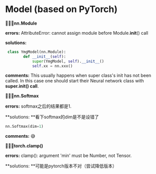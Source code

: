 # Model (based on PyTorch)


👩🏻‍💻**nn.Module**

**errors:** AttributeError: cannot assign module before Module.__init__() call

**solutions:**

```py
 class YmgModel(nn.Module):
        def __init__(self):
            super(YmgModel, self).__init__()
            self.xx = nn.xxx()
```

**comments:** This usually happens when super class's init has not been called. In this case one should start their Neural network class with **super.__init__() call**.



👩🏻‍💻**nn.Softmax**

**errors:** softmax之后的结果都是1.

**solutions: **看下softmax的dim是不是设错了

```py
nn.Softmax(dim=1)
```

**comments:** 😅



👩🏻‍💻**torch.clamp()**

**errors:** clamp(): argument 'min' must be Number, not Tensor.

**solutions: **可能是pytorch版本不对（尝试降低版本）



